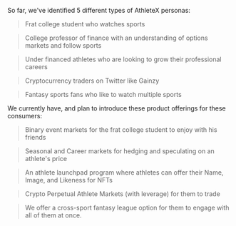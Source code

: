 So far, we've identified 5 different types of AthleteX personas:

> Frat college student who watches sports

> College professor of finance with an understanding of options markets and follow sports

> Under financed athletes who are looking to grow their professional careers

> Cryptocurrency traders on Twitter like Gainzy

> Fantasy sports fans who like to watch multiple sports 



We currently have, and plan to introduce these product offerings for these consumers:

> Binary event markets for the frat college student to enjoy with his friends

> Seasonal and Career markets for hedging and speculating on an athlete's price

> An athlete launchpad program where athletes can offer their Name, Image, and Likeness for NFTs

> Crypto Perpetual Athlete Markets (with leverage) for them to trade

> We offer a cross-sport fantasy league option for them to engage with all of them at once.
